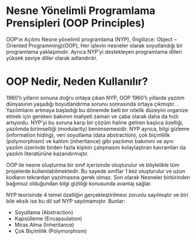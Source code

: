 # Nesne Yönelimli Programlama Prensipleri (OOP Principles)

OOP’ın Açılımı Nesne yönelimli programlama (NYP), (İngilizce: Object – Oriented Programming)(OOP), Her işlevin nesneler olarak soyutlandığı bir programlama yaklaşımıdır. Ayrıca NYP’yi destekleyen programlama dilleri yüksek seviye diller olarak adlandırılır.

# OOP Nedir, Neden Kullanılır?
1960’lı yılların sonuna doğru ortaya çıkan NYP, OOP 1960’lı yıllarda yazılım dünyasının yaşadığı boyutlandırma sorunu sonrasında ortaya çıkmıştır. . Yazılımların artmaya başladığı bu dönemde belli bir nitelik düzeyini organize etmek için gereken bakımın maliyeti zaman ve çaba olarak daha da hızlı artıyordu. NYP’yi bu soruna karşı bir çözüm haline getiren başlıca özelliği, yazılımda birimselliği (modularity) benimsemesidir. NYP ayrıca, bilgi gizleme (information hiding), veri soyutlama (data abstraction), çok biçimlilik (polymorphism) ve kalıtım (inheritance) gibi yazılımın bakımını ve aynı yazılım üzerinde birden fazla kişinin çalışmasını kolaylaştıran kavramları da yazılım literatürüne kazandırmıştır.

OOP ile nesne oluşturma bir sınıf içerisinde oluşturulur ve böylelikle tüm projelerde kullanılabilmektedir. Bu sayede sınıflar 1 kez oluşturulur ve uzun kodların tekrardan yazılmasına gerek olmaz. Son olarak Nesneler birbirinden bağımsız olduğundan bilgi gizliliği konusunda avantaj sağlar.

NYP teorisinde 4 temel özelliğin gerçekleştirilmesi zorunlu sayılmıştır ve biri bile eksik ise bu dil saf NYP sayılmamıştır. Bunlar: 
- Soyutlama (Abstraction)
- Kapsülleme (Encapsulation)
- Miras Alma (Inheritance)
- Çok Biçimlilik (Polymorphism)
